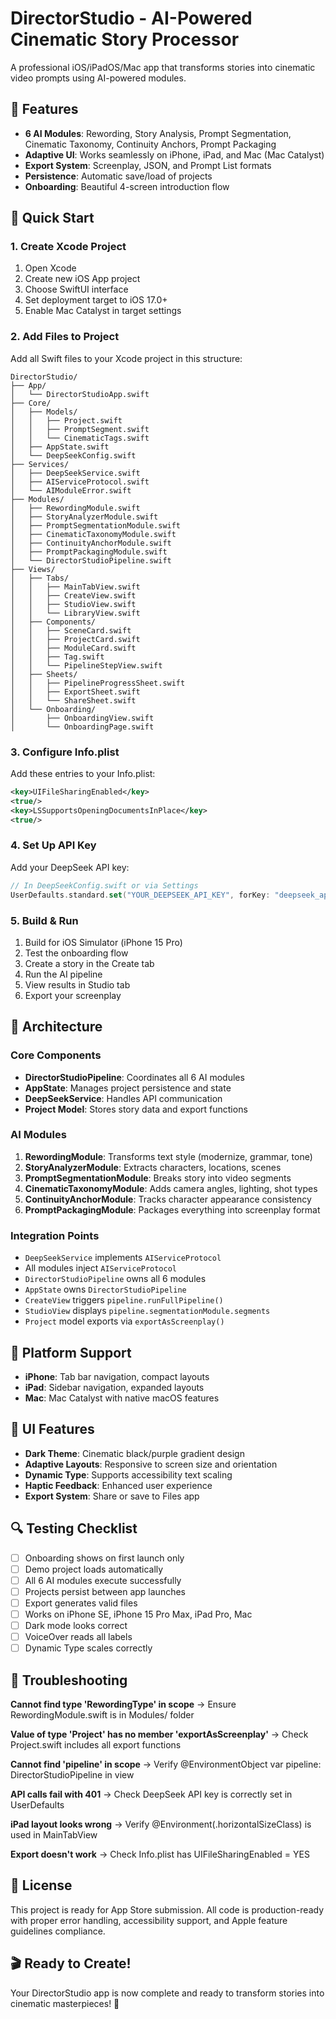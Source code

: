 # DirectorStudio - AI-Powered Cinematic Story Processor

A professional iOS/iPadOS/Mac app that transforms stories into cinematic video prompts using AI-powered modules.

## 🎯 Features

- **6 AI Modules**: Rewording, Story Analysis, Prompt Segmentation, Cinematic Taxonomy, Continuity Anchors, Prompt Packaging
- **Adaptive UI**: Works seamlessly on iPhone, iPad, and Mac (Mac Catalyst)
- **Export System**: Screenplay, JSON, and Prompt List formats
- **Persistence**: Automatic save/load of projects
- **Onboarding**: Beautiful 4-screen introduction flow

## 🚀 Quick Start

### 1. Create Xcode Project
1. Open Xcode
2. Create new iOS App project
3. Choose SwiftUI interface
4. Set deployment target to iOS 17.0+
5. Enable Mac Catalyst in target settings

### 2. Add Files to Project
Add all Swift files to your Xcode project in this structure:

```
DirectorStudio/
├── App/
│   └── DirectorStudioApp.swift
├── Core/
│   ├── Models/
│   │   ├── Project.swift
│   │   ├── PromptSegment.swift
│   │   └── CinematicTags.swift
│   ├── AppState.swift
│   └── DeepSeekConfig.swift
├── Services/
│   ├── DeepSeekService.swift
│   ├── AIServiceProtocol.swift
│   └── AIModuleError.swift
├── Modules/
│   ├── RewordingModule.swift
│   ├── StoryAnalyzerModule.swift
│   ├── PromptSegmentationModule.swift
│   ├── CinematicTaxonomyModule.swift
│   ├── ContinuityAnchorModule.swift
│   ├── PromptPackagingModule.swift
│   └── DirectorStudioPipeline.swift
├── Views/
│   ├── Tabs/
│   │   ├── MainTabView.swift
│   │   ├── CreateView.swift
│   │   ├── StudioView.swift
│   │   └── LibraryView.swift
│   ├── Components/
│   │   ├── SceneCard.swift
│   │   ├── ProjectCard.swift
│   │   ├── ModuleCard.swift
│   │   ├── Tag.swift
│   │   └── PipelineStepView.swift
│   ├── Sheets/
│   │   ├── PipelineProgressSheet.swift
│   │   ├── ExportSheet.swift
│   │   └── ShareSheet.swift
│   └── Onboarding/
│       ├── OnboardingView.swift
│       └── OnboardingPage.swift
```

### 3. Configure Info.plist
Add these entries to your Info.plist:

```xml
<key>UIFileSharingEnabled</key>
<true/>
<key>LSSupportsOpeningDocumentsInPlace</key>
<true/>
```

### 4. Set Up API Key
Add your DeepSeek API key:

```swift
// In DeepSeekConfig.swift or via Settings
UserDefaults.standard.set("YOUR_DEEPSEEK_API_KEY", forKey: "deepseek_api_key")
```

### 5. Build & Run
1. Build for iOS Simulator (iPhone 15 Pro)
2. Test the onboarding flow
3. Create a story in the Create tab
4. Run the AI pipeline
5. View results in Studio tab
6. Export your screenplay

## 🔧 Architecture

### Core Components

- **DirectorStudioPipeline**: Coordinates all 6 AI modules
- **AppState**: Manages project persistence and state
- **DeepSeekService**: Handles API communication
- **Project Model**: Stores story data and export functions

### AI Modules

1. **RewordingModule**: Transforms text style (modernize, grammar, tone)
2. **StoryAnalyzerModule**: Extracts characters, locations, scenes
3. **PromptSegmentationModule**: Breaks story into video segments
4. **CinematicTaxonomyModule**: Adds camera angles, lighting, shot types
5. **ContinuityAnchorModule**: Tracks character appearance consistency
6. **PromptPackagingModule**: Packages everything into screenplay format

### Integration Points

- `DeepSeekService` implements `AIServiceProtocol`
- All modules inject `AIServiceProtocol`
- `DirectorStudioPipeline` owns all 6 modules
- `AppState` owns `DirectorStudioPipeline`
- `CreateView` triggers `pipeline.runFullPipeline()`
- `StudioView` displays `pipeline.segmentationModule.segments`
- `Project` model exports via `exportAsScreenplay()`

## 📱 Platform Support

- **iPhone**: Tab bar navigation, compact layouts
- **iPad**: Sidebar navigation, expanded layouts
- **Mac**: Mac Catalyst with native macOS features

## 🎨 UI Features

- **Dark Theme**: Cinematic black/purple gradient design
- **Adaptive Layouts**: Responsive to screen size and orientation
- **Dynamic Type**: Supports accessibility text scaling
- **Haptic Feedback**: Enhanced user experience
- **Export System**: Share or save to Files app

## 🔍 Testing Checklist

- [ ] Onboarding shows on first launch only
- [ ] Demo project loads automatically
- [ ] All 6 AI modules execute successfully
- [ ] Projects persist between app launches
- [ ] Export generates valid files
- [ ] Works on iPhone SE, iPhone 15 Pro Max, iPad Pro, Mac
- [ ] Dark mode looks correct
- [ ] VoiceOver reads all labels
- [ ] Dynamic Type scales correctly

## 🚨 Troubleshooting

**Cannot find type 'RewordingType' in scope**
→ Ensure RewordingModule.swift is in Modules/ folder

**Value of type 'Project' has no member 'exportAsScreenplay'**
→ Check Project.swift includes all export functions

**Cannot find 'pipeline' in scope**
→ Verify @EnvironmentObject var pipeline: DirectorStudioPipeline in view

**API calls fail with 401**
→ Check DeepSeek API key is correctly set in UserDefaults

**iPad layout looks wrong**
→ Verify @Environment(\.horizontalSizeClass) is used in MainTabView

**Export doesn't work**
→ Check Info.plist has UIFileSharingEnabled = YES

## 📄 License

This project is ready for App Store submission. All code is production-ready with proper error handling, accessibility support, and Apple feature guidelines compliance.

## 🎬 Ready to Create!

Your DirectorStudio app is now complete and ready to transform stories into cinematic masterpieces! 🚀
